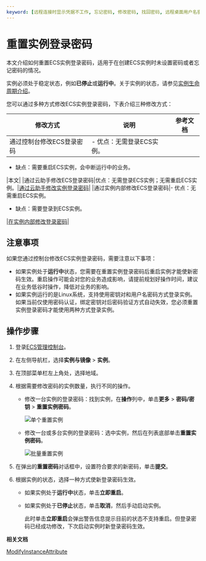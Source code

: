 ```yaml
---
keyword: [远程连接时显示凭据不工作, 忘记密码, 修改密码, 找回密码, 远程桌面用户名密码]
---
```


# 重置实例登录密码

本文介绍如何重置ECS实例登录密码，适用于在创建ECS实例时未设置密码或者忘记密码的情况。

实例必须处于稳定状态，例如**已停止**或**运行中**。关于实例的状态，请参见[实例生命周期介绍](/intl.zh-CN/实例/实例生命周期介绍.md)。

您可以通过多种方式修改ECS实例登录密码，下表介绍三种修改方式：

|修改方式|说明|参考文档|
|----|--|----|
|通过控制台修改ECS登录密码|-   优点：无需登录ECS实例。
-   缺点：需要重启ECS实例，会中断运行中的业务。

|本文|
|通过云助手修改ECS登录密码|优点：无需登录ECS实例；无需重启ECS实例。|[通过云助手修改实例登录密码](/intl.zh-CN/运维与监控/云助手/DevOps自动化运维实践/修改实例登录密码.md)|
|通过实例内部修改ECS登录密码|-   优点：无需重启ECS实例。
-   缺点：需要登录到ECS实例。

|[在实例内部修改登录密码](/intl.zh-CN/实例/管理实例/在实例内部修改登录密码.md)|

## 注意事项

如果您通过控制台修改ECS实例登录密码，需要注意以下事项：

-   如果实例处于**运行中**状态，您需要在重置实例登录密码后重启实例才能使新密码生效。重启操作可能会对您的业务造成影响，请提前规划好操作时间，建议在业务低谷时操作，降低对业务的影响。
-   如果实例运行的是Linux系统，支持使用密钥对和用户名密码方式登录实例。如果当前仅使用密码认证，绑定密钥对后密码验证方式自动失效，您必须重置实例登录密码才能使用两种方式登录实例。

## 操作步骤

1.  登录[ECS管理控制台](https://ecs.console.aliyun.com)。

2.  在左侧导航栏，选择**实例与镜像** \> **实例**。

3.  在顶部菜单栏左上角处，选择地域。

4.  根据需要修改密码的实例数量，执行不同的操作。

    -   修改一台实例的登录密码：找到实例，在**操作**列中，单击**更多** \> **密码/密钥** \> **重置实例密码**。

        ![单个重置实例](https://static-aliyun-doc.oss-accelerate.aliyuncs.com/assets/img/zh-CN/2181140061/p32543.png)

    -   修改一台或多台实例的登录密码：选中实例，然后在列表底部单击**重置实例密码**。

        ![批量重置实例](https://static-aliyun-doc.oss-accelerate.aliyuncs.com/assets/img/zh-CN/2114359951/p5442.png)

5.  在弹出的**重置密码**对话框中，设置符合要求的新密码，单击**提交**。

6.  根据实例的状态，选择一种方式使新登录密码生效。

    -   如果实例处于**运行中**状态，单击**立即重启**。
    -   如果实例处于**已停止**状态，单击**取消**，然后手动启动实例。

        此时单击**立即重启**会弹出警告信息提示目前的状态不支持重启。但登录密码已经成功修改，下次启动实例时新登录密码生效。


**相关文档**  


[ModifyInstanceAttribute](/intl.zh-CN/API参考/实例/ModifyInstanceAttribute.md)


